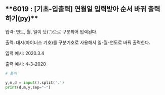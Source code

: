 ## \***\*6019 : [기초-입출력] 연월일 입력받아 순서 바꿔 출력하기(py)\*\***

입력: 연도, 월, 일이 닷(’.’)으로 구분되어 입력된다.

출력: 대시(마이너스 기호)를 구분기호로 사용해서 일-월-연도로 바꿔 출력한다.

입력 예시: 2020.3.4

출력 예시: 4-3-2020

```python
# 풀이

y,m,d = input().split('.')
print(d,m,y,sep="-")
```
